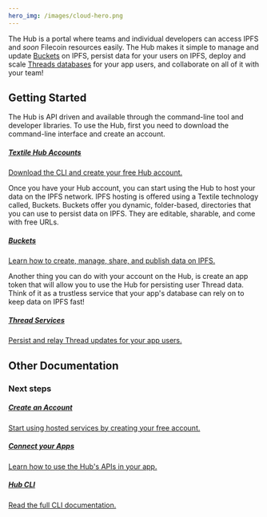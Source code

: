 ```yaml
---
hero_img: /images/cloud-hero.png
---
```


The Hub is a portal where teams and individual developers can access IPFS and *soon* Filecoin resources easily. The Hub makes it simple to manage and update [Buckets](/hub/buckets) on IPFS, persist data for your users on IPFS, deploy and scale [Threads databases](/threads/introduction) for your app users, and collaborate on all of it with your team!

## Getting Started

The Hub is API driven and available through the command-line tool and developer libraries. To use the Hub, first you need to download the command-line interface and create an account.

<div class="txtl-options half">
  <a href="/hub/accounts" class="box">
    <h5>Textile Hub Accounts</h5>
    <p>Download the CLI and create your free Hub account.</p>
  </a>
</div>

Once you have your Hub account, you can start using the Hub to host your data on the IPFS network. IPFS hosting is offered using a Textile technology called, Buckets. Buckets offer you dynamic, folder-based, directories that you can use to persist data on IPFS. They are editable, sharable, and come with free URLs. 

<div class="txtl-options half">
  <a href="/hub/buckets" class="box">
    <h5>Buckets</h5>
    <p>Learn how to create, manage, share, and publish data on IPFS.</p>
  </a>
</div>

Another thing you can do with your account on the Hub, is create an app token that will allow you to use the Hub for persisting user Thread data. Think of it as a trustless service that your app's database can rely on to keep data on IPFS fast!

<div class="txtl-options half">
  <a href="/hub/app-apis#thread-services" class="box">
    <h5>Thread Services</h5>
    <p>Persist and relay Thread updates for your app users.</p>
  </a>
  <span class="box-space"> </span>
  <span class="box-fill">
  </span>
</div>

## Other Documentation

### Next steps

<div class="txtl-options">
  <a href="/hub/accounts" class="box">
    <h5>Create an Account</h5>
    <p>Start using hosted services by creating your free account.</p>
  </a>
  <span class="box-space"> </span>
  <a href="/hub/app-apis" class="box">
    <h5>Connect your Apps</h5>
    <p>Learn how to use the Hub's APIs in your app.</p>
  </a>
  <span class="box-space"> </span>
  <a href="/hub/cli/tt" class="box">
    <h5>Hub CLI</h5>
    <p>Read the full CLI documentation.</p>
  </a>
</div>
